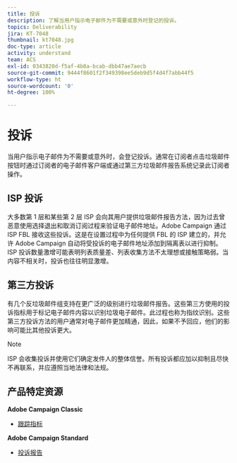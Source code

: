 ```yaml
---
title: 投诉
description: 了解当用户指示电子邮件为不需要或意外时登记的投诉。
topics: Deliverability
jira: KT-7048
thumbnail: kt7048.jpg
doc-type: article
activity: understand
team: ACS
exl-id: 0343820d-f5af-4b8a-bcab-dbb47ae7aecb
source-git-commit: 9444f8601f2f349398ee5deb9d5f4d4f7abb44f5
workflow-type: ht
source-wordcount: '0'
ht-degree: 100%

---
```


# 投诉

当用户指示电子邮件为不需要或意外时，会登记投诉。通常在订阅者点击垃圾邮件按钮时通过订阅者的电子邮件客户端或通过第三方垃圾邮件报告系统记录此订阅者操作。

## ISP 投诉

大多数第 1 层和某些第 2 层 ISP 会向其用户提供垃圾邮件报告方法，因为过去曾恶意使用选择退出和取消订阅过程来验证电子邮件地址。Adobe Campaign 通过 ISP FBL 接收这些投诉。这是在设置过程中为任何提供 FBL 的 ISP 建立的，并允许 Adobe Campaign 自动将受投诉的电子邮件地址添加到隔离表以进行抑制。ISP 投诉数量激增可能表明列表质量差、列表收集方法不太理想或接触策略弱。当内容不相关时，投诉也往往明显激增。

## 第三方投诉

有几个反垃圾邮件组支持在更广泛的级别进行垃圾邮件报告。这些第三方使用的投诉指标用于标记电子邮件内容以识别垃圾电子邮件。此过程也称为指纹识别。这些第三方投诉方法的用户通常对电子邮件更加精通，因此，如果不予回应，他们的影响可能比其他投诉更大。

>[!NOTE]
>
>ISP 会收集投诉并使用它们确定发件人的整体信誉。所有投诉都应加以抑制且尽快不再联系，并应遵照当地法律和法规。

## 产品特定资源

**Adobe Campaign Classic**

* [跟踪指标](https://experienceleague.adobe.com/docs/campaign-classic/using/reporting/reports-on-deliveries/delivery-reports.html?lang=zh-Hans#tracking-indicators)

**Adobe Campaign Standard**

* [投诉报告](https://experienceleague.adobe.com/docs/campaign-standard/using/reporting/list-of-reports/complaints.html?lang=zh-Hans#reporting)
